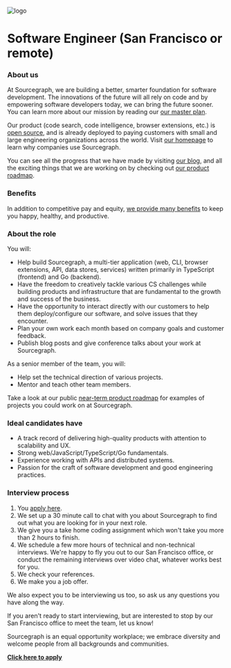 ![logo](https://sourcegraph.com/.assets/img/sourcegraph-light-head-logo.svg)

# Software Engineer (San Francisco or remote)

### About us

At Sourcegraph, we are building a better, smarter foundation for software development. The innovations of the future will all rely on code and by empowering software developers today, we can bring the future sooner. You can learn more about our mission by reading our [our master plan](https://sourcegraph.com/plan).

Our product (code search, code intelligence, browser extensions, etc.) is [open source](https://about.sourcegraph.com/blog/sourcegraph-is-now-open-source), and is already deployed to paying customers with small and large engineering organizations across the world. Visit [our homepage](https://sourcegraph.com/start) to learn why companies use Sourcegraph.

You can see all the progress that we have made by visiting [our blog](https://about.sourcegraph.com/blog/), and all the exciting things that we are working on by checking out [our product roadmap](https://docs.sourcegraph.com/dev/roadmap).

### Benefits

In addition to competitive pay and equity, [we provide many benefits](https://github.com/sourcegraph/careers#benefits) to keep you happy, healthy, and productive.

### About the role

You will:

- Help build Sourcegraph, a multi-tier application (web, CLI, browser extensions, API, data stores, services) written primarily in TypeScript (frontend) and Go (backend).
- Have the freedom to creatively tackle various CS challenges while building products and infrastructure that are fundamental to the growth and success of the business.
- Have the opportunity to interact directly with our customers to help them deploy/configure our software, and solve issues that they encounter.
- Plan your own work each month based on company goals and customer feedback.
- Publish blog posts and give conference talks about your work at Sourcegraph.

As a senior member of the team, you will:

- Help set the technical direction of various projects.
- Mentor and teach other team members.

Take a look at our public [near-term product roadmap](https://docs.sourcegraph.com/dev/roadmap) for examples of projects you could work on at Sourcegraph.

### Ideal candidates have

- A track record of delivering high-quality products with attention to scalability and UX.
- Strong web/JavaScript/TypeScript/Go fundamentals.
- Experience working with APIs and distributed systems.
- Passion for the craft of software development and good engineering practices.

### Interview process

1.  You [apply here](https://hire.withgoogle.com/public/jobs/sourcegraphcom/view/P_AAAAAADAAADP_pY7jAAAXU).
1.  We set up a 30 minute call to chat with you about Sourcegraph to find out what you are looking for in your next role.
1.  We give you a take home coding assignment which won't take you more than 2 hours to finish.
1.  We schedule a few more hours of technical and non-technical interviews. We're happy to fly you out to our San Francisco office, or conduct the remaining interviews over video chat, whatever works best for you.
1.  We check your references.
1.  We make you a job offer.

We also expect you to be interviewing us too, so ask us any questions you have along the way.

If you aren't ready to start interviewing, but are interested to stop by our San Francisco office to meet the team, let us know!



Sourcegraph is an equal opportunity workplace; we embrace diversity and welcome people from all backgrounds and communities.


**[Click here to apply](https://hire.withgoogle.com/public/jobs/sourcegraphcom/view/P_AAAAAADAAADP_pY7jAAAXU)**
